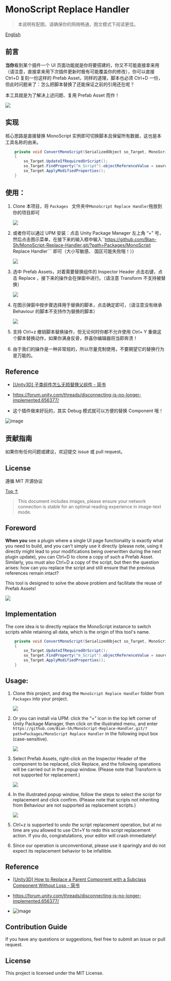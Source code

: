# MonoScript Replace Handler

> 本说明有配图，请确保你的网络畅通，图文模式下阅读更佳。

<a id="chinese">[English](#english)</a>

## 前言

**当你**看到某个插件一个 UI 页面功能就是你将要搭建的，你又不可能直接拿来用（请注意，直接拿来用下次插件更新时极有可能覆盖你的修改），你可以直接 Ctrl+D 复刻一份这样的 Prefab Asset，同样的道理，脚本也必须 Ctrl+D 一份，但此时问题来了：怎么把脚本替换了还能保证之前的引用还在呢？

本工具就是为了解决上述问题、复用 Prefab Asset 而作！

![](Packages/MonoScript%20Replace%20Handler/Doc~/mrh.gif)

## 实现

核心思路是直接替换 MonoScript 实例即可切换脚本且保留所有数据，这也是本工具名称的由来。

```csharp
    private void ConvertMonoScript(SerializedObject so_Target, MonoScript source)
    {
        so_Target.UpdateIfRequiredOrScript();
        so_Target.FindProperty("m_Script").objectReferenceValue = source;
        so_Target.ApplyModifiedProperties();
    }
```

## 使用：

1. Clone 本项目，将 ``Packages `` 文件夹中``MonoScript Replace Handler``拖放到你的项目即可
   
   ![](Packages/MonoScript%20Replace%20Handler/Doc~/location.png)

2. 或者你可以通过 UPM 安装：点击 Unity Package Manager 左上角 “+” 号，然后点击图示菜单，在接下来的输入框中输入``https://github.com/Bian-Sh/MonoScript-Replace-Handler.git/?path=Packages/MonoScript Replace Handler``` 即可（大小写敏感、 国区可能失败哦！）)
   
   ![](Packages/MonoScript%20Replace%20Handler/Doc~/install.png)

3. 选中 Prefab Assets，对着需要替换组件的 Inspector Header 点击右键，点击 Replace ，接下来的操作会在弹窗中进行。（请注意 Transform 不支持被替换）
   
   ![](Packages/MonoScript%20Replace%20Handler/Doc~/contextmenu.png)

4. 在图示弹窗中按步骤选择用于替换的脚本，点击确定即可，（请注意没有继承 Behaviour 的脚本不支持作为替换的脚本）
   
   ![](Packages/MonoScript%20Replace%20Handler/Doc~/window.png)

5. 支持 Ctrl+z 撤销脚本替换操作，但无论何时你都不允许使用 Ctrl+ Y 重做这个脚本替换动作，如果你满身反骨，恭喜你编辑器将当即奔溃！

6. 由于我们的操作是一种非常规的，所以尽量克制使用，不要期望它的替换行为是万能的。

## Reference

* [[Unity3D] 子类组件怎么无损替换父组件 - 简书](https://www.jianshu.com/p/baf1a0eb0298)

* https://forum.unity.com/threads/disconnecting-is-no-longer-implemented.656377/

* 这个插件做来好玩的，其实 Debug 模式就可以方便的替换 Component 哦！

![image](https://github.com/user-attachments/assets/02750119-1aef-4a91-8fd0-214897f84034)

## 贡献指南

如果你有任何问题或建议，欢迎提交 issue 或 pull request。

## License

遵循 MIT 开源协议

<a id="english">[ Top ↑ ](#chinese)</a>

> This document includes images, please ensure your network connection is stable for an optimal reading experience in image-text mode.

## Foreword

**When you** see a plugin where a single UI page functionality is exactly what you need to build, and you can't simply use it directly (please note, using it directly might lead to your modifications being overwritten during the next plugin update), you can Ctrl+D to clone a copy of such a Prefab Asset. Similarly, you must also Ctrl+D a copy of the script, but then the question arises: how can you replace the script and still ensure that the previous references remain intact?

This tool is designed to solve the above problem and facilitate the reuse of Prefab Assets!

![](Packages/MonoScript%20Replace%20Handler/Doc~/mrh.gif)

## Implementation

The core idea is to directly replace the MonoScript instance to switch scripts while retaining all data, which is the origin of this tool's name.

```csharp
    private void ConvertMonoScript(SerializedObject so_Target, MonoScript source)
    {
        so_Target.UpdateIfRequiredOrScript();
        so_Target.FindProperty("m_Script").objectReferenceValue = source;
        so_Target.ApplyModifiedProperties();
    }
```

## Usage:

1. Clone this project, and drag the ``MonoScript Replace Handler`` folder from ``Packages`` into your project.
   
   ![](Packages/MonoScript%20Replace%20Handler/Doc~/location.png)

2. Or you can install via UPM: click the “+” icon in the top left corner of Unity Package Manager, then click on the illustrated menu, and enter ``https://github.com/Bian-Sh/MonoScript-Replace-Handler.git/?path=Packages/MonoScript Replace Handler`` in the following input box (case-sensitive).
   
   ![](Packages/MonoScript%20Replace%20Handler/Doc~/install.png)

3. Select Prefab Assets, right-click on the Inspector Header of the component to be replaced, click Replace, and the following operations will be carried out in the popup window. (Please note that Transform is not supported for replacement.)
   
   ![](Packages/MonoScript%20Replace%20Handler/Doc~/contextmenu.png)

4. In the illustrated popup window, follow the steps to select the script for replacement and click confirm. (Please note that scripts not inheriting from Behaviour are not supported as replacement scripts.)
   
   ![](Packages/MonoScript%20Replace%20Handler/Doc~/window.png)

5. Ctrl+z is supported to undo the script replacement operation, but at no time are you allowed to use Ctrl+Y to redo this script replacement action. If you do, congratulations, your editor will crash immediately!

6. Since our operation is unconventional, please use it sparingly and do not expect its replacement behavior to be infallible.

## Reference

* [[Unity3D] How to Replace a Parent Component with a Subclass Component Without Loss - 简书](https://www.jianshu.com/p/baf1a0eb0298)

* https://forum.unity.com/threads/disconnecting-is-no-longer-implemented.656377/

* ![image](https://github.com/user-attachments/assets/02750119-1aef-4a91-8fd0-214897f84034)

## Contribution Guide

If you have any questions or suggestions, feel free to submit an issue or pull request.

## License

This project is licensed under the MIT License.
